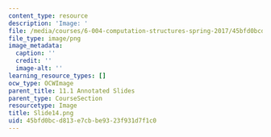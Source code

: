 ```yaml
---
content_type: resource
description: 'Image: '
file: /media/courses/6-004-computation-structures-spring-2017/45bfd0bcd813e7cbbe9323f931d7f1c0_Slide14.png
file_type: image/png
image_metadata:
  caption: ''
  credit: ''
  image-alt: ''
learning_resource_types: []
ocw_type: OCWImage
parent_title: 11.1 Annotated Slides
parent_type: CourseSection
resourcetype: Image
title: Slide14.png
uid: 45bfd0bc-d813-e7cb-be93-23f931d7f1c0
---
```

